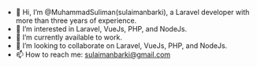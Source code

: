 - 👋 Hi, I’m @MuhammadSuliman(sulaimanbarki), a Laravel developer with more than three years of experience.
- 👀 I’m interested in Laravel, VueJs, PHP, and NodeJs.
- 🌱 I’m currently available to work.
- 💞️ I’m looking to collaborate on Laravel, VueJs, PHP, and NodeJs.
- 📫 How to reach me: sulaimanbarki@gmail.com

<!---
sulaimanbarki/sulaimanbarki is a ✨ special ✨ repository because its `README.md` (this file) appears on your GitHub profile.
You can click the Preview link to take a look at your changes.
--->
